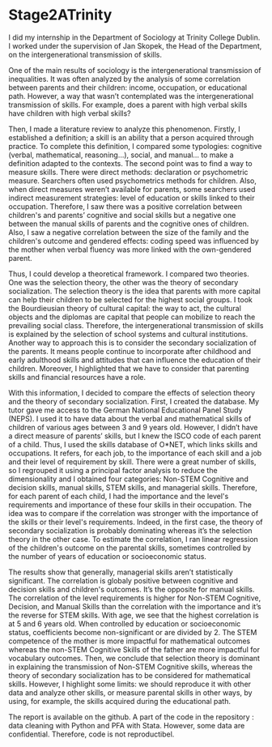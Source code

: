 # Stage2ATrinity


I did my internship in the Department of Sociology at Trinity College Dublin. I worked under the supervision of Jan Skopek, the Head of the Department, on the intergenerational transmission of skills. 

One of the main results of sociology is the intergenerational transmission of inequalities. It was often analyzed by the analysis of some correlation between parents and their children: income, occupation, or educational path. However, a way that wasn’t contemplated was the intergenerational transmission of skills. For example, does a parent with high verbal skills have children with high verbal skills? 

Then, I made a literature review to analyze this phenomenon. Firstly, I established a definition; a skill is an ability that a person acquired through practice. To complete this definition, I compared some typologies: cognitive (verbal, mathematical, reasoning…), social, and manual… to make a definition adapted to the contexts. The second point was to find a way to measure skills. There were direct methods: declaration or psychometric measure. Searchers often used psychometrics methods for children. Also, when direct measures weren’t available for parents, some searchers used indirect measurement strategies: level of education or skills linked to their occupation. Therefore, I saw there was a positive correlation between children's and parents’ cognitive and social skills but a negative one between the manual skills of parents and the cognitive ones of children. Also, I saw a negative correlation between the size of the family and the children's outcome and gendered effects: coding speed was influenced by the mother when verbal fluency was more linked with the own-gendered parent. 

Thus, I could develop a theoretical framework. I compared two theories. One was the selection theory, the other was the theory of secondary socialization. The selection theory is the idea that parents with more capital can help their children to be selected for the highest social groups. I took the Bourdieusian theory of cultural capital: the way to act, the cultural objects and the diplomas are capital that people can mobilize to reach the prevailing social class. Therefore, the intergenerational transmission of skills is explained by the selection of school systems and cultural institutions. Another way to approach this is to consider the secondary socialization of the parents. It means people continue to incorporate after childhood and early adulthood skills and attitudes that can influence the education of their children. Moreover, I highlighted that we have to consider that parenting skills and financial resources have a role. 

With this information, I decided to compare the effects of selection theory and the theory of secondary socialization. First, I created the database. My tutor gave me access to the German National Educational Panel Study (NEPS). I used it to have data about the verbal and mathematical skills of children of various ages between 3 and 9 years old. However, I didn’t have a direct measure of parents’ skills, but I knew the ISCO code of each parent of a child. Thus, I used the skills database of O*NET, which links skills and occupations. It refers, for each job, to the importance of each skill and a job and their level of requirement by skill. There were a great number of skills, so I regrouped it using a principal factor analysis to reduce the dimensionality and I obtained four categories: Non-STEM Cognitive and decision skills, manual skills, STEM skills, and managerial skills. Therefore, for each parent of each child, I had the importance and the level's requirements and importance of these four skills in their occupation. The idea was to compare if the correlation was stronger with the importance of the skills or their level's requirements. Indeed, in the first case, the theory of secondary socialization is probably dominating whereas it’s the selection theory in the other case. To estimate the correlation, I ran linear regression of the children's outcome on the parental skills, sometimes controlled by the number of years of education or socioeconomic status.

The results show that generally, managerial skills aren’t statistically significant. The correlation is globaly positive between cognitive and decision skills and children's outcomes. It’s the opposite for manual skills. The correlation of the level requirements is higher for Non-STEM Cognitive, Decision, and Manual Skills than the correlation with the importance and it’s the reverse for STEM skills. With age, we see that the highest correlation is at 5 and 6 years old. When controlled by education or socioeconomic status, coefficients become non-significant or are divided by 2. The STEM competence of the mother is more impactful for mathematical outcomes whereas the non-STEM Cognitive Skills of the father are more impactful for vocabulary outcomes. Then, we conclude that selection theory is dominant in explaining the transmission of Non-STEM Cognitive skills, whereas the theory of secondary socialization has to be considered for mathematical skills. However, I highlight some limits: we should reproduce it with other data and analyze other skills, or measure parental skills in other ways, by using, for example, the skills acquired during the educational path.

The report is available on the github. 
A part of the code in the repository : data cleaning with Python and PFA with Stata. However, some data are confidential. Therefore, code is not reproductibel. 
